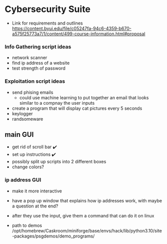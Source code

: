 
# Cybersecurity Suite

- Link for requirements and outlines
https://content.byui.edu/file/c05247fa-94c6-4359-b670-a575f25773a7/1/content/499-course-information.html#proposal

### Info Gathering script ideas
- network scanner
- find ip address of a website
- test strength of password

### Exploitation script ideas
- send phising emails
    - could use machine learning to put together an email that looks similar to a compnay the user inputs
- create a program that will display cat pictures every 5 seconds
- keylogger
- randsomeware


## main GUI
- get rid of scroll bar ✔️
- set up instructions ✔️
- possibly split up scripts into 2 different boxes
- change colors?

### ip address GUI
- make it more interactive
- have a pop up window that explains how ip addresses work, with maybe a question at the end?
- after they use the input, give them a command that can do it on linux

- path to demos
/opt/homebrew/Caskroom/miniforge/base/envs/hack/lib/python3.10/site-packages/psgdemos/demo_programs/
